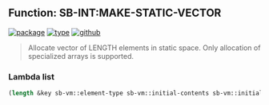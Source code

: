 ## Function: SB-INT:MAKE-STATIC-VECTOR
[![package](https://img.shields.io/badge/Package-SB--INT-5f9ea0.svg?style=social&colorA=999999)](../) [![type](https://img.shields.io/badge/Type-Function-5f9ea0.svg?style=social&colorA=999999)](../#function) [![github](https://img.shields.io/badge/GitHub-View_the_source-5f9ea0.svg?style=social&colorA=999999&logo=github)](https://github.com/sbcl/sbcl/blob/master/src/code/array.lisp/) 

> Allocate vector of LENGTH elements in static space. Only allocation
> of specialized arrays is supported.

### Lambda list
```cl
(length &key sb-vm::element-type sb-vm::initial-contents sb-vm::initial-element)
```
